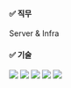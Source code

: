

#### ✅ 직무

Server & Infra

#### ✅ 기술
<span>
<img src="https://img.shields.io/badge/springboot-6DB33F?style=for-the-badge&logo=springboot&logoColor=white">
</span>
<span>
<img src="https://img.shields.io/badge/amazonaws-232F3E?style=for-the-badge&logo=amazonaws&logoColor=white">
</span>
<span>
<img src="https://img.shields.io/badge/java-007396?style=for-the-badge&logo=java&logoColor=white">
</span>
<span>
<img src="https://img.shields.io/badge/mysql-4479A1?style=for-the-badge&logo=mysql&logoColor=white">
</span>
<span>
<img src="https://img.shields.io/badge/junit-AF71A1?style=for-the-badge&logo=junit5&logoColor=white">
</span>
